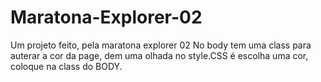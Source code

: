 # Maratona-Explorer-02
Um projeto feito, pela maratona explorer 02
No body tem uma class para auterar a cor da page, dem uma olhada no style.CSS é escolha uma cor, coloque na class do BODY.
